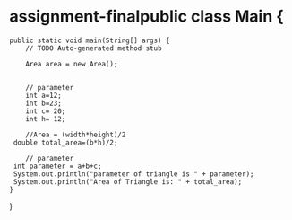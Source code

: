 # assignment-finalpublic class Main {

	public static void main(String[] args) {
		// TODO Auto-generated method stub
		
		Area area = new Area();
		
		
		// parameter 
		int a=12;
		int b=23;
        int c= 20;
        int h= 12;

        //Area = (width*height)/2
     double total_area=(b*h)/2;
     
        // parameter
     int parameter = a+b+c; 
     System.out.println("parameter of triangle is " + parameter);
     System.out.println("Area of Triangle is: " + total_area); 
	}

}
